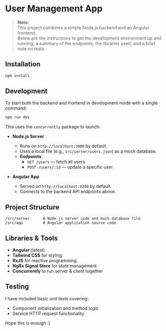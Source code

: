 # User Management App

> **Note:**  
> This project combines a simple Node.js backend and an Angular frontend.  
> Below are the instructions to get the development environment up and running, a summary of the endpoints, the libraries used, and a brief note on tests.



## Installation

   ```bash
   npm install
   ```

## Development

To start both the backend and frontend in development mode with a single command:

```bash
npm run dev
```

This uses the `concurrently` package to launch:

- **Node.js Server**  
  - Runs on `http://localhost:3000` by default.  
  - Uses a local file (e.g., `src/server/users.json`) as a mock database.
  - **Endpoints**:  
    - `GET /users` — fetch all users  
    - `POST /users/:id` — update a specific user

- **Angular App**  
  - Served on `http://localhost:4200` by default.  
  - Connects to the backend API endpoints above.

## Project Structure

```
/src/server      # Node.js server code and mock database file
/src/app         # Angular application source code
```

## Libraries & Tools

- **Angular** (latest)  
- **Tailwind CSS** for styling  
- **RxJS** for reactive programming  
- **NgRx Signal Store** for state management  
- **Concurrently** to run server & client together

## Testing

I have included basic unit tests covering:
- Component initialization and method logic  
- Service HTTP request functionality  

Hope this is enough :)
